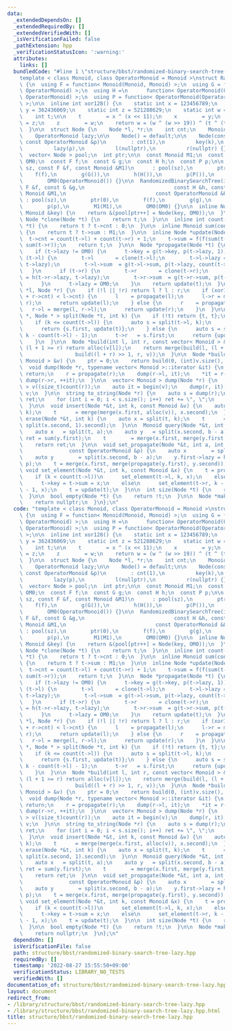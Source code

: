 ```yaml
---
data:
  _extendedDependsOn: []
  _extendedRequiredBy: []
  _extendedVerifiedWith: []
  _isVerificationFailed: false
  _pathExtension: hpp
  _verificationStatusIcon: ':warning:'
  attributes:
    links: []
  bundledCode: "#line 1 \"structure/bbst/randomized-binary-search-tree-lazy.hpp\"\n\
    template < class Monoid, class OperatorMonoid = Monoid >\nstruct RandomizedBinarySearchTree\
    \ {\n  using F = function< Monoid(Monoid, Monoid) >;\n  using G = function< Monoid(Monoid,\
    \ OperatorMonoid) >;\n  using H =\n      function< OperatorMonoid(OperatorMonoid,\
    \ OperatorMonoid) >;\n  using P = function< OperatorMonoid(OperatorMonoid, int)\
    \ >;\n\n  inline int xor128() {\n    static int x = 123456789;\n    static int\
    \ y = 362436069;\n    static int z = 521288629;\n    static int w = 88675123;\n\
    \    int t;\n\n    t        = x ^ (x << 11);\n    x        = y;\n    y       \
    \ = z;\n    z        = w;\n    return w = (w ^ (w >> 19)) ^ (t ^ (t >> 8));\n\
    \  }\n\n  struct Node {\n    Node *l, *r;\n    int cnt;\n    Monoid key, sum;\n\
    \    OperatorMonoid lazy;\n\n    Node() = default;\n\n    Node(const Monoid &k,\
    \ const OperatorMonoid &p)\n        : cnt(1),\n          key(k),\n          sum(k),\n\
    \          lazy(p),\n          l(nullptr),\n          r(nullptr) {}\n  };\n\n\
    \  vector< Node > pool;\n  int ptr;\n\n  const Monoid M1;\n  const OperatorMonoid\
    \ OM0;\n  const F f;\n  const G g;\n  const H h;\n  const P p;\n\n  RandomizedBinarySearchTree(int\
    \ sz, const F &f, const Monoid &M1)\n      : pool(sz),\n        ptr(0),\n    \
    \    f(f),\n        g(G()),\n        h(H()),\n        p(P()),\n        M1(M1),\n\
    \        OM0(OperatorMonoid()) {}\n\n  RandomizedBinarySearchTree(int sz, const\
    \ F &f, const G &g,\n                             const H &h, const P &p, const\
    \ Monoid &M1,\n                             const OperatorMonoid &OM0)\n     \
    \ : pool(sz),\n        ptr(0),\n        f(f),\n        g(g),\n        h(h),\n\
    \        p(p),\n        M1(M1),\n        OM0(OM0) {}\n\n  inline Node *alloc(const\
    \ Monoid &key) {\n    return &(pool[ptr++] = Node(key, OM0));\n  }\n\n  virtual\
    \ Node *clone(Node *t) {\n    return t;\n  }\n\n  inline int count(const Node\
    \ *t) {\n    return t ? t->cnt : 0;\n  }\n\n  inline Monoid sum(const Node *t)\
    \ {\n    return t ? t->sum : M1;\n  }\n\n  inline Node *update(Node *t) {\n  \
    \  t->cnt = count(t->l) + count(t->r) + 1;\n    t->sum = f(f(sum(t->l), t->key),\
    \ sum(t->r));\n    return t;\n  }\n\n  Node *propagate(Node *t) {\n    t = clone(t);\n\
    \    if (t->lazy != OM0) {\n      t->key = g(t->key, p(t->lazy, 1));\n      if\
    \ (t->l) {\n        t->l       = clone(t->l);\n        t->l->lazy = h(t->l->lazy,\
    \ t->lazy);\n        t->l->sum  = g(t->l->sum, p(t->lazy, count(t->l)));\n   \
    \   }\n      if (t->r) {\n        t->r       = clone(t->r);\n        t->r->lazy\
    \ = h(t->r->lazy, t->lazy);\n        t->r->sum  = g(t->r->sum, p(t->lazy, count(t->r)));\n\
    \      }\n      t->lazy = OM0;\n    }\n    return update(t);\n  }\n\n  Node *merge(Node\
    \ *l, Node *r) {\n    if (!l || !r) return l ? l : r;\n    if (xor128() % (l->cnt\
    \ + r->cnt) < l->cnt) {\n      l    = propagate(l);\n      l->r = merge(l->r,\
    \ r);\n      return update(l);\n    } else {\n      r    = propagate(r);\n   \
    \   r->l = merge(l, r->l);\n      return update(r);\n    }\n  }\n\n  pair< Node\
    \ *, Node * > split(Node *t, int k) {\n    if (!t) return {t, t};\n    t = propagate(t);\n\
    \    if (k <= count(t->l)) {\n      auto s = split(t->l, k);\n      t->l   = s.second;\n\
    \      return {s.first, update(t)};\n    } else {\n      auto s = split(t->r,\
    \ k - count(t->l) - 1);\n      t->r   = s.first;\n      return {update(t), s.second};\n\
    \    }\n  }\n\n  Node *build(int l, int r, const vector< Monoid > &v) {\n    if\
    \ (l + 1 >= r) return alloc(v[l]);\n    return merge(build(l, (l + r) >> 1, v),\n\
    \                 build((l + r) >> 1, r, v));\n  }\n\n  Node *build(const vector<\
    \ Monoid > &v) {\n    ptr = 0;\n    return build(0, (int)v.size(), v);\n  }\n\n\
    \  void dump(Node *r, typename vector< Monoid >::iterator &it) {\n    if (!r)\
    \ return;\n    r = propagate(r);\n    dump(r->l, it);\n    *it = r->key;\n   \
    \ dump(r->r, ++it);\n  }\n\n  vector< Monoid > dump(Node *r) {\n    vector< Monoid\
    \ > v((size_t)count(r));\n    auto it = begin(v);\n    dump(r, it);\n    return\
    \ v;\n  }\n\n  string to_string(Node *r) {\n    auto s = dump(r);\n    string\
    \ ret;\n    for (int i = 0; i < s.size(); i++) ret += \", \";\n    return (ret);\n\
    \  }\n\n  void insert(Node *&t, int k, const Monoid &v) {\n    auto x = split(t,\
    \ k);\n    t      = merge(merge(x.first, alloc(v)), x.second);\n  }\n\n  void\
    \ erase(Node *&t, int k) {\n    auto x = split(t, k);\n    t      = merge(x.first,\
    \ split(x.second, 1).second);\n  }\n\n  Monoid query(Node *&t, int a, int b) {\n\
    \    auto x   = split(t, a);\n    auto y   = split(x.second, b - a);\n    auto\
    \ ret = sum(y.first);\n    t        = merge(x.first, merge(y.first, y.second));\n\
    \    return ret;\n  }\n\n  void set_propagate(Node *&t, int a, int b,\n      \
    \               const OperatorMonoid &p) {\n    auto x        = split(t, a);\n\
    \    auto y        = split(x.second, b - a);\n    y.first->lazy = h(y.first->lazy,\
    \ p);\n    t = merge(x.first, merge(propagate(y.first), y.second));\n  }\n\n \
    \ void set_element(Node *&t, int k, const Monoid &x) {\n    t = propagate(t);\n\
    \    if (k < count(t->l))\n      set_element(t->l, k, x);\n    else if (k == count(t->l))\n\
    \      t->key = t->sum = x;\n    else\n      set_element(t->r, k - count(t->l)\
    \ - 1, x);\n    t = update(t);\n  }\n\n  int size(Node *t) {\n    return count(t);\n\
    \  }\n\n  bool empty(Node *t) {\n    return !t;\n  }\n\n  Node *makeset() {\n\
    \    return nullptr;\n  }\n};\n"
  code: "template < class Monoid, class OperatorMonoid = Monoid >\nstruct RandomizedBinarySearchTree\
    \ {\n  using F = function< Monoid(Monoid, Monoid) >;\n  using G = function< Monoid(Monoid,\
    \ OperatorMonoid) >;\n  using H =\n      function< OperatorMonoid(OperatorMonoid,\
    \ OperatorMonoid) >;\n  using P = function< OperatorMonoid(OperatorMonoid, int)\
    \ >;\n\n  inline int xor128() {\n    static int x = 123456789;\n    static int\
    \ y = 362436069;\n    static int z = 521288629;\n    static int w = 88675123;\n\
    \    int t;\n\n    t        = x ^ (x << 11);\n    x        = y;\n    y       \
    \ = z;\n    z        = w;\n    return w = (w ^ (w >> 19)) ^ (t ^ (t >> 8));\n\
    \  }\n\n  struct Node {\n    Node *l, *r;\n    int cnt;\n    Monoid key, sum;\n\
    \    OperatorMonoid lazy;\n\n    Node() = default;\n\n    Node(const Monoid &k,\
    \ const OperatorMonoid &p)\n        : cnt(1),\n          key(k),\n          sum(k),\n\
    \          lazy(p),\n          l(nullptr),\n          r(nullptr) {}\n  };\n\n\
    \  vector< Node > pool;\n  int ptr;\n\n  const Monoid M1;\n  const OperatorMonoid\
    \ OM0;\n  const F f;\n  const G g;\n  const H h;\n  const P p;\n\n  RandomizedBinarySearchTree(int\
    \ sz, const F &f, const Monoid &M1)\n      : pool(sz),\n        ptr(0),\n    \
    \    f(f),\n        g(G()),\n        h(H()),\n        p(P()),\n        M1(M1),\n\
    \        OM0(OperatorMonoid()) {}\n\n  RandomizedBinarySearchTree(int sz, const\
    \ F &f, const G &g,\n                             const H &h, const P &p, const\
    \ Monoid &M1,\n                             const OperatorMonoid &OM0)\n     \
    \ : pool(sz),\n        ptr(0),\n        f(f),\n        g(g),\n        h(h),\n\
    \        p(p),\n        M1(M1),\n        OM0(OM0) {}\n\n  inline Node *alloc(const\
    \ Monoid &key) {\n    return &(pool[ptr++] = Node(key, OM0));\n  }\n\n  virtual\
    \ Node *clone(Node *t) {\n    return t;\n  }\n\n  inline int count(const Node\
    \ *t) {\n    return t ? t->cnt : 0;\n  }\n\n  inline Monoid sum(const Node *t)\
    \ {\n    return t ? t->sum : M1;\n  }\n\n  inline Node *update(Node *t) {\n  \
    \  t->cnt = count(t->l) + count(t->r) + 1;\n    t->sum = f(f(sum(t->l), t->key),\
    \ sum(t->r));\n    return t;\n  }\n\n  Node *propagate(Node *t) {\n    t = clone(t);\n\
    \    if (t->lazy != OM0) {\n      t->key = g(t->key, p(t->lazy, 1));\n      if\
    \ (t->l) {\n        t->l       = clone(t->l);\n        t->l->lazy = h(t->l->lazy,\
    \ t->lazy);\n        t->l->sum  = g(t->l->sum, p(t->lazy, count(t->l)));\n   \
    \   }\n      if (t->r) {\n        t->r       = clone(t->r);\n        t->r->lazy\
    \ = h(t->r->lazy, t->lazy);\n        t->r->sum  = g(t->r->sum, p(t->lazy, count(t->r)));\n\
    \      }\n      t->lazy = OM0;\n    }\n    return update(t);\n  }\n\n  Node *merge(Node\
    \ *l, Node *r) {\n    if (!l || !r) return l ? l : r;\n    if (xor128() % (l->cnt\
    \ + r->cnt) < l->cnt) {\n      l    = propagate(l);\n      l->r = merge(l->r,\
    \ r);\n      return update(l);\n    } else {\n      r    = propagate(r);\n   \
    \   r->l = merge(l, r->l);\n      return update(r);\n    }\n  }\n\n  pair< Node\
    \ *, Node * > split(Node *t, int k) {\n    if (!t) return {t, t};\n    t = propagate(t);\n\
    \    if (k <= count(t->l)) {\n      auto s = split(t->l, k);\n      t->l   = s.second;\n\
    \      return {s.first, update(t)};\n    } else {\n      auto s = split(t->r,\
    \ k - count(t->l) - 1);\n      t->r   = s.first;\n      return {update(t), s.second};\n\
    \    }\n  }\n\n  Node *build(int l, int r, const vector< Monoid > &v) {\n    if\
    \ (l + 1 >= r) return alloc(v[l]);\n    return merge(build(l, (l + r) >> 1, v),\n\
    \                 build((l + r) >> 1, r, v));\n  }\n\n  Node *build(const vector<\
    \ Monoid > &v) {\n    ptr = 0;\n    return build(0, (int)v.size(), v);\n  }\n\n\
    \  void dump(Node *r, typename vector< Monoid >::iterator &it) {\n    if (!r)\
    \ return;\n    r = propagate(r);\n    dump(r->l, it);\n    *it = r->key;\n   \
    \ dump(r->r, ++it);\n  }\n\n  vector< Monoid > dump(Node *r) {\n    vector< Monoid\
    \ > v((size_t)count(r));\n    auto it = begin(v);\n    dump(r, it);\n    return\
    \ v;\n  }\n\n  string to_string(Node *r) {\n    auto s = dump(r);\n    string\
    \ ret;\n    for (int i = 0; i < s.size(); i++) ret += \", \";\n    return (ret);\n\
    \  }\n\n  void insert(Node *&t, int k, const Monoid &v) {\n    auto x = split(t,\
    \ k);\n    t      = merge(merge(x.first, alloc(v)), x.second);\n  }\n\n  void\
    \ erase(Node *&t, int k) {\n    auto x = split(t, k);\n    t      = merge(x.first,\
    \ split(x.second, 1).second);\n  }\n\n  Monoid query(Node *&t, int a, int b) {\n\
    \    auto x   = split(t, a);\n    auto y   = split(x.second, b - a);\n    auto\
    \ ret = sum(y.first);\n    t        = merge(x.first, merge(y.first, y.second));\n\
    \    return ret;\n  }\n\n  void set_propagate(Node *&t, int a, int b,\n      \
    \               const OperatorMonoid &p) {\n    auto x        = split(t, a);\n\
    \    auto y        = split(x.second, b - a);\n    y.first->lazy = h(y.first->lazy,\
    \ p);\n    t = merge(x.first, merge(propagate(y.first), y.second));\n  }\n\n \
    \ void set_element(Node *&t, int k, const Monoid &x) {\n    t = propagate(t);\n\
    \    if (k < count(t->l))\n      set_element(t->l, k, x);\n    else if (k == count(t->l))\n\
    \      t->key = t->sum = x;\n    else\n      set_element(t->r, k - count(t->l)\
    \ - 1, x);\n    t = update(t);\n  }\n\n  int size(Node *t) {\n    return count(t);\n\
    \  }\n\n  bool empty(Node *t) {\n    return !t;\n  }\n\n  Node *makeset() {\n\
    \    return nullptr;\n  }\n};\n"
  dependsOn: []
  isVerificationFile: false
  path: structure/bbst/randomized-binary-search-tree-lazy.hpp
  requiredBy: []
  timestamp: '2022-08-27 15:55:50+09:00'
  verificationStatus: LIBRARY_NO_TESTS
  verifiedWith: []
documentation_of: structure/bbst/randomized-binary-search-tree-lazy.hpp
layout: document
redirect_from:
- /library/structure/bbst/randomized-binary-search-tree-lazy.hpp
- /library/structure/bbst/randomized-binary-search-tree-lazy.hpp.html
title: structure/bbst/randomized-binary-search-tree-lazy.hpp
---
```


